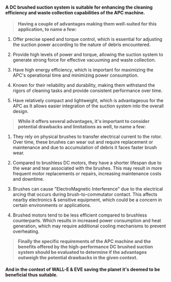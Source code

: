 #### **A DC brushed suction system is suitable for enhancing the cleaning efficiency and waste collection capabilities of the APC machine.**
> **Having a couple of advantages making them well-suited for this application, to name a few:**

1. Offer precise speed and torque control,
which is essential for adjusting the suction power according to the nature of debris encountered.

2. Provide high levels of power and torque,
allowing the suction system to generate strong force for effective vacuuming and waste collection.

3. Have high energy efficiency,
which is important for maximizing the APC's operational time and minimizing power consumption.

4. Known for their reliability and durability,
making them withstand the rigors of cleaning tasks and provide consistent performance over time.

5. Have relatively compact and lightweight, 
which is advantageous for the APC as It allows easier integration of the suction system into the overall design.

> **While it offers several advantages,
it's important to consider potential drawbacks and limitations as well, to name a few:**

1. They rely on physical brushes to transfer electrical current to the rotor.
Over time, these brushes can wear out and require replacement or maintenance and due to accumulation of debris it faces faster brush wear.

2. Compared to brushless DC motors, they have a shorter lifespan due to the wear and tear associated with the brushes.
This may result in more frequent motor replacements or repairs, increasing maintenance costs and downtime.

3. Brushes can cause "ElectroMagnetic Interference" due to the electrical arcing that occurs during brush-to-commutator contact.
This affects nearby electronics & sensitive equipment, which could be a concern in certain environments or applications.

4. Brushed motors tend to be less efficient compared to brushless counterparts.
Which results in increased power consumption and heat generation, which may require additional cooling mechanisms to prevent overheating.

> **Finally the specific requirements of the APC machine and the benefits offered by the high-performance DC brushed suction system should be evaluated to determine if the advantages outweigh the potential drawbacks in the given context.**
#### **And in the context of WALL-E & EVE saving the planet it's deemed to be beneficial thus suitable.**